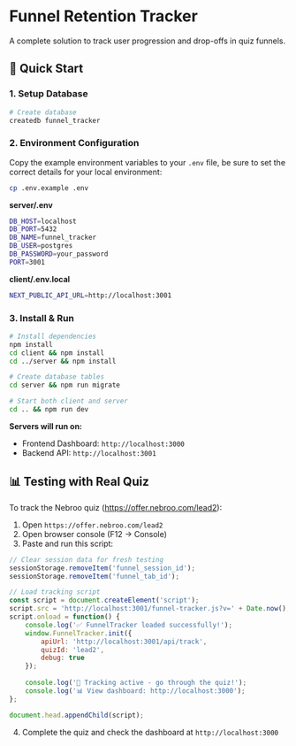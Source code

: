 # Funnel Retention Tracker

A complete solution to track user progression and drop-offs in quiz funnels.

## 🚀 Quick Start

### 1. Setup Database
```bash
# Create database
createdb funnel_tracker
```

### 2. Environment Configuration
Copy the example environment variables to your `.env` file, be sure to set the correct details for your local environment:

```bash
cp .env.example .env
```

**server/.env**
```bash
DB_HOST=localhost
DB_PORT=5432
DB_NAME=funnel_tracker
DB_USER=postgres
DB_PASSWORD=your_password
PORT=3001
```

**client/.env.local**
```bash
NEXT_PUBLIC_API_URL=http://localhost:3001
```

### 3. Install & Run
```bash
# Install dependencies
npm install
cd client && npm install
cd ../server && npm install

# Create database tables
cd server && npm run migrate

# Start both client and server
cd .. && npm run dev
```

**Servers will run on:**
- Frontend Dashboard: `http://localhost:3000`
- Backend API: `http://localhost:3001`

## 📊 Testing with Real Quiz

To track the Nebroo quiz (https://offer.nebroo.com/lead2):

1. Open `https://offer.nebroo.com/lead2`
2. Open browser console (F12 → Console)
3. Paste and run this script:

```javascript
// Clear session data for fresh testing
sessionStorage.removeItem('funnel_session_id');
sessionStorage.removeItem('funnel_tab_id');

// Load tracking script
const script = document.createElement('script');
script.src = 'http://localhost:3001/funnel-tracker.js?v=' + Date.now();
script.onload = function() {
    console.log('✅ FunnelTracker loaded successfully!');
    window.FunnelTracker.init({
        apiUrl: 'http://localhost:3001/api/track',
        quizId: 'lead2',
        debug: true
    });
    
    console.log('🎯 Tracking active - go through the quiz!');
    console.log('📊 View dashboard: http://localhost:3000');
};

document.head.appendChild(script);
```

4. Complete the quiz and check the dashboard at `http://localhost:3000`
